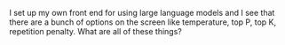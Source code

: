 I set up my own front end for using large language models and I see that there are a bunch of options on the screen like temperature, top P, top  K, repetition penalty. What are all of these things? 
